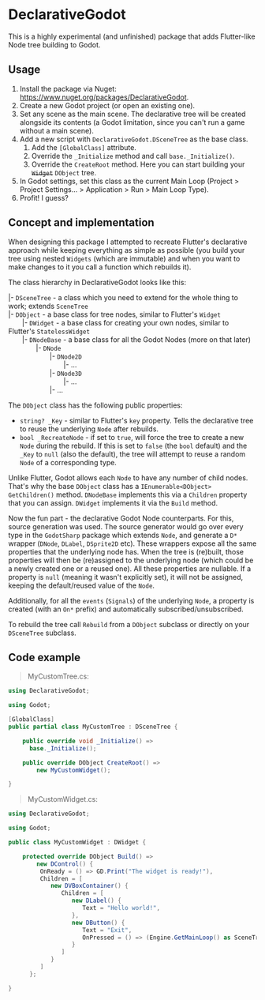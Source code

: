 # DeclarativeGodot

This is a highly experimental (and unfinished) package that adds Flutter-like Node tree building to Godot.

## Usage

1. Install the package via Nuget: https://www.nuget.org/packages/DeclarativeGodot.
2. Create a new Godot project (or open an existing one).
3. Set any scene as the main scene. The declarative tree will be created alongside its contents (a Godot limitation, since you can't run a game without a main scene).
4. Add a new script with `DeclarativeGodot.DSceneTree` as the base class.
   1. Add the `[GlobalClass]` attribute.
   2. Override the `_Initialize` method and call `base._Initialize()`.
   3. Override the `CreateRoot` method. Here you can start building your ~~`Widget`~~ `DObject` tree.
5. In Godot settings, set this class as the current Main Loop (Project > Project Settings... > Application > Run > Main Loop Type).
6. Profit! I guess?

## Concept and implementation

When designing this package I attempted to recreate Flutter's declarative approach while keeping everything as simple as possible (you build your tree using nested `Widgets` (which are immutable) and when you want to make changes to it you call a function which rebuilds it).

The class hierarchy in DeclarativeGodot looks like this:

|- `DSceneTree` - a class which you need to extend for the whole thing to work; extends `SceneTree`  
|- `DObject` - a base class for tree nodes, similar to Flutter's `Widget`  
  |- `DWidget` - a base class for creating your own nodes, similar to Flutter's `StatelessWidget`  
  |- `DNodeBase` - a base class for all the Godot Nodes (more on that later)  
    |- `DNode`  
      |- `DNode2D`  
        |- ...  
      |- `DNode3D`  
        |- ...  
      |- ...

The `DObject` class has the following public properties:

- `string? _Key` - similar to Flutter's `key` property. Tells the declarative tree to reuse the underlying `Node` after rebuilds.
- `bool _RecreateNode` - if set to `true`, will force the tree to create a new `Node` during the rebuild. If this is set to `false` (the `bool` default) and the `_Key` to `null` (also the default), the tree will attempt to reuse a random `Node` of a corresponding type.

Unlike Flutter, Godot allows each `Node` to have any number of child nodes. That's why the base `DObject` class has a `IEnumerable<DObject> GetChildren()` method. `DNodeBase` implements this via a `Children` property that you can assign. `DWidget` implements it via the `Build` method.

Now the fun part - the declarative Godot Node counterparts. For this, source generation was used. The source generator would go over every type in the `GodotSharp` package which extends `Node`, and generate a `D*` wrapper (`DNode`, `DLabel`, `DSprite2D` etc). These wrappers expose all the same properties that the underlying node has. When the tree is (re)built, those properties will then be (re)assigned to the underlying node (which could be a newly created one or a reused one). All these properties are nullable. If a property is `null` (meaning it wasn't explicitly set), it will not be assigned, keeping the default/reused value of the `Node`.

Additionally, for all the `events` (`Signals`) of the underlying `Node`, a property is created (with an `On*` prefix) and automatically subscribed/unsubscribed.

To rebuild the tree call `Rebuild` from a `DObject` subclass or directly on your `DSceneTree` subclass.

## Code example

> MyCustomTree.cs:

```csharp
using DeclarativeGodot;

using Godot;

[GlobalClass]
public partial class MyCustomTree : DSceneTree {

	public override void _Initialize() =>
      base._Initialize();

	public override DObject CreateRoot() =>
		new MyCustomWidget();

}
```

> MyCustomWidget.cs:

```csharp
using DeclarativeGodot;

using Godot;

public class MyCustomWidget : DWidget {

	protected override DObject Build() =>
		new DControl() {
         OnReady = () => GD.Print("The widget is ready!"),
         Children = [
            new DVBoxContainer() {
               Children = [
                  new DLabel() {
                     Text = "Hello world!",
                  },
                  new DButton() {
                     Text = "Exit",
                     OnPressed = () => (Engine.GetMainLoop() as SceneTree)?.Quit()
                  }
               ]
            }
         ]
      };

}
```
